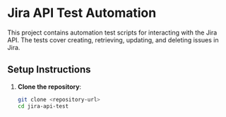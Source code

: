 # Jira API Test Automation

This project contains automation test scripts for interacting with the Jira API. The tests cover creating, retrieving, updating, and deleting issues in Jira.

## Setup Instructions

1. **Clone the repository**:
   ```bash
   git clone <repository-url>
   cd jira-api-test
